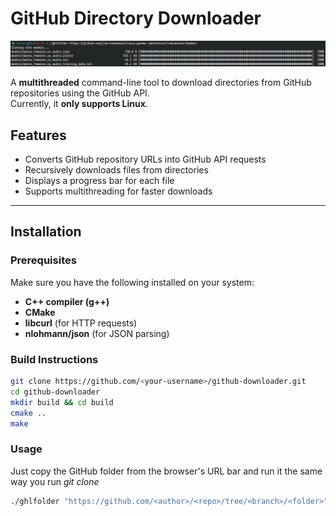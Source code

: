# **GitHub Directory Downloader**  

[![Watch the video](https://github.com/tsogp/ghlfolder/blob/main/media/thumbnail.png?raw=true)](https://github.com/tsogp/ghlfolder/blob/main/media/demo.mp4?raw=true)

A **multithreaded** command-line tool to download directories from GitHub repositories using the GitHub API.  
Currently, it **only supports Linux**.

## **Features**  
- Converts GitHub repository URLs into GitHub API requests  
- Recursively downloads files from directories  
- Displays a progress bar for each file  
- Supports multithreading for faster downloads  

---

## **Installation**  

### **Prerequisites**  
Make sure you have the following installed on your system:  
- **C++ compiler (g++)**  
- **CMake**  
- **libcurl** (for HTTP requests)  
- **nlohmann/json** (for JSON parsing)  

### **Build Instructions**  
```sh
git clone https://github.com/<your-username>/github-downloader.git
cd github-downloader
mkdir build && cd build
cmake ..
make
```

### **Usage**
Just copy the GitHub folder from the browser's URL bar and run it the same way you run *git clone*
```sh
./ghlfolder "https://github.com/<author>/<repo>/tree/<branch>/<folder>"
```
